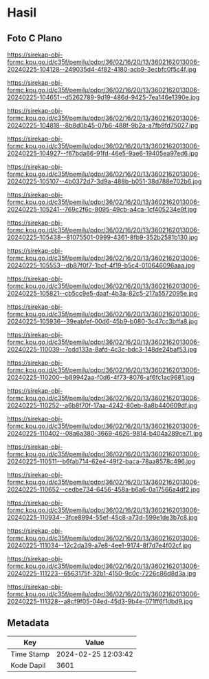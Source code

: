 # Hasil

## Foto C Plano

https://sirekap-obj-formc.kpu.go.id/c35f/pemilu/pdpr/36/02/16/20/13/3602162013006-20240225-104128--249035d4-4f82-4180-acb9-3ecbfc0f5c4f.jpg

https://sirekap-obj-formc.kpu.go.id/c35f/pemilu/pdpr/36/02/16/20/13/3602162013006-20240225-104651--d5262789-9d19-486d-9425-7ea146e1390e.jpg

https://sirekap-obj-formc.kpu.go.id/c35f/pemilu/pdpr/36/02/16/20/13/3602162013006-20240225-104818--8b8d0b45-07b6-488f-9b2a-a7fb9fd75027.jpg

https://sirekap-obj-formc.kpu.go.id/c35f/pemilu/pdpr/36/02/16/20/13/3602162013006-20240225-104927--f67bda66-91fd-46e5-9ae6-19405ea97ed6.jpg

https://sirekap-obj-formc.kpu.go.id/c35f/pemilu/pdpr/36/02/16/20/13/3602162013006-20240225-105107--4b0372d7-3d9a-488b-b051-38d788e702b6.jpg

https://sirekap-obj-formc.kpu.go.id/c35f/pemilu/pdpr/36/02/16/20/13/3602162013006-20240225-105241--769c2f6c-8095-49cb-a4ca-1cf405234e9f.jpg

https://sirekap-obj-formc.kpu.go.id/c35f/pemilu/pdpr/36/02/16/20/13/3602162013006-20240225-105438--81075501-0999-4361-8fb9-352b2581b130.jpg

https://sirekap-obj-formc.kpu.go.id/c35f/pemilu/pdpr/36/02/16/20/13/3602162013006-20240225-105553--db87f0f7-1bcf-4f19-b5c4-010646096aaa.jpg

https://sirekap-obj-formc.kpu.go.id/c35f/pemilu/pdpr/36/02/16/20/13/3602162013006-20240225-105821--cb5cc9e5-daaf-4b3a-82c5-217a5572095e.jpg

https://sirekap-obj-formc.kpu.go.id/c35f/pemilu/pdpr/36/02/16/20/13/3602162013006-20240225-105936--39eabfef-00d6-45b9-b080-3c47cc3bffa8.jpg

https://sirekap-obj-formc.kpu.go.id/c35f/pemilu/pdpr/36/02/16/20/13/3602162013006-20240225-110039--7cdd133a-8afd-4c3c-bdc3-148de24baf53.jpg

https://sirekap-obj-formc.kpu.go.id/c35f/pemilu/pdpr/36/02/16/20/13/3602162013006-20240225-110200--b89942aa-f0d6-4f73-8076-af6fc1ac9681.jpg

https://sirekap-obj-formc.kpu.go.id/c35f/pemilu/pdpr/36/02/16/20/13/3602162013006-20240225-110252--a6b8f70f-17aa-4242-80eb-8a8b440609df.jpg

https://sirekap-obj-formc.kpu.go.id/c35f/pemilu/pdpr/36/02/16/20/13/3602162013006-20240225-110402--08a6a380-3669-4626-9814-b404a289ce71.jpg

https://sirekap-obj-formc.kpu.go.id/c35f/pemilu/pdpr/36/02/16/20/13/3602162013006-20240225-110511--b6fab714-62e4-49f2-baca-78aa8578c496.jpg

https://sirekap-obj-formc.kpu.go.id/c35f/pemilu/pdpr/36/02/16/20/13/3602162013006-20240225-110652--cedbe734-6456-458a-b6a6-0a17566a4df2.jpg

https://sirekap-obj-formc.kpu.go.id/c35f/pemilu/pdpr/36/02/16/20/13/3602162013006-20240225-110934--3fce8994-55ef-45c8-a73d-599e1de3b7c8.jpg

https://sirekap-obj-formc.kpu.go.id/c35f/pemilu/pdpr/36/02/16/20/13/3602162013006-20240225-111034--12c2da39-a7e8-4ee1-9174-8f7d7e4f02cf.jpg

https://sirekap-obj-formc.kpu.go.id/c35f/pemilu/pdpr/36/02/16/20/13/3602162013006-20240225-111223--6563175f-32b1-4150-9c0c-7226c86d8d3a.jpg

https://sirekap-obj-formc.kpu.go.id/c35f/pemilu/pdpr/36/02/16/20/13/3602162013006-20240225-111328--a8cf9f05-04ed-45d3-9b4e-071ff6f1dbd9.jpg


## Metadata

| Key        | Value               |
| ---------- | ------------------- |
| Time Stamp | 2024-02-25 12:03:42 |
| Kode Dapil | 3601                |



